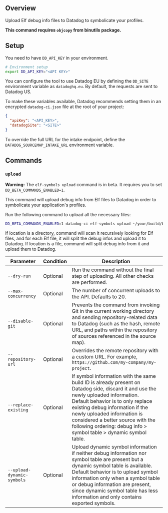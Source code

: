 ## Overview

Upload Elf debug info files to Datadog to symbolicate your profiles.

**This command requires `objcopy` from binutils package.**

## Setup

You need to have `DD_API_KEY` in your environment.

```bash
# Environment setup
export DD_API_KEY="<API KEY>"
```

You can configure the tool to use Datadog EU by defining the `DD_SITE` environment variable as `datadoghq.eu`. By default, the requests are sent to Datadog US.

To make these variables available, Datadog recommends setting them in an encrypted `datadog-ci.json` file at the root of your project:

```json
{
  "apiKey": "<API_KEY>",
  "datadogSite": "<SITE>"
}
```

To override the full URL for the intake endpoint, define the `DATADOG_SOURCEMAP_INTAKE_URL` environment variable.

## Commands

### `upload`

**Warning:** The `elf-symbols upload` command is in beta. It requires you to set `DD_BETA_COMMANDS_ENABLED=1`.

This command will upload debug info from Elf files to Datadog in order to symbolicate your application's profiles.

Run the following command to upload all the necessary files:

```bash
DD_BETA_COMMANDS_ENABLED=1 datadog-ci elf-symbols upload ~/your/build/bin/
```

If location is a directory, command will scan it recursively looking for Elf files, and for each Elf file, it will split the debug infos and upload it to Datadog.
If location is a file, command will split debug info from it and upload them to Datadog.

| Parameter | Condition | Description |
|-----------|-----------|-------------|
| `--dry-run` | Optional | Run the command without the final step of uploading. All other checks are performed. |
| `--max-concurrency` | Optional | The number of concurrent uploads to the API. Defaults to 20. |
| `--disable-git`    | Optional | Prevents the command from invoking Git in the current working directory and sending repository-related data to Datadog (such as the hash, remote URL, and paths within the repository of sources referenced in the source map). |
| `--repository-url` | Optional | Overrides the remote repository with a custom URL. For example, `https://github.com/my-company/my-project`. |
| `--replace-existing` | Optional | If symbol information with the same build ID is already present on Datadog side, discard it and use the newly uploaded information.<br>Default behavior is to only replace existing debug information if the newly uploaded information is considered a better source with the following ordering: debug info > symbol table > dynamic symbol table. |
| `--upload-dynamic-symbols` | Optional | Upload dynamic symbol information if neither debug information nor symbol table are present but a dynamic symbol table is available.<br>Default behavior is to upload symbol information only when a symbol table or debug information are present, since dynamic symbol table has less information and only contains exported symbols.  |

